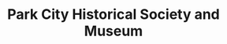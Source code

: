 ---
layout: repo
title: "Park City Historical Society and Museum"
id: 25400
permalink: repos/25400/
---
